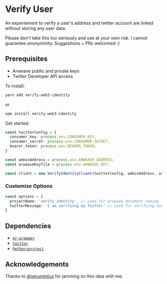 # Verify User
An experiement to verify a user's address and twitter account are linked without storing any user data.

Please don't take this too seriously and use at your own risk. I cannot guarantee anonyminity. Suggestions + PRs welcomed :)

## Prerequisites
- Arweave public and private keys
- Twitter Developer API access

To install:
```bash
yarn add verify-web3-identity
```
or
```bash
npm install verify-web3-identity
```

Get started:
```ts
const twitterConfig = {
  consumer_key: process.env.CONSUMER_KEY,
  consumer_secret: process.env.CONSUMER_SECRET,
  bearer_token: process.env.BEARER_TOKEN,
}

const adminAddress = process.env.ARWEAVE_ADDRESS;
const arweaveKeyfile = process.env.ARWEAVE_KEY;

const client = new VerifyIdentityClient(twitterConfig, adminAddress, arweaveKeyfile);
```

### Customize Options
```ts
const options = {
  projectName: 'verify_identity', // used for arweave document naming
  twitterMessage: 'I am verifying my Twitter' // used for verifying tweets
}
```

## Dependencies
- [`ar-wrapper`](https://github.com/verses-xyz/ar-wrapper)
- [`twitter`](https://github.com/desmondmorris/node-twitter)
- [`@ethersproject`](https://github.com/ethers-io/ethers.js)

## Acknowledgements
Thanks to [@verumlotus](https://github.com/verumlotus) for jamming on this idea with me.